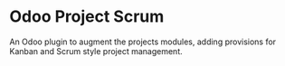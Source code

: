 # Odoo Project Scrum

An Odoo plugin to augment the projects modules, adding provisions for Kanban and Scrum style project management.
